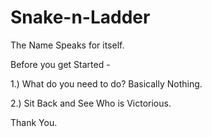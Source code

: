 # Snake-n-Ladder

The Name Speaks for itself.

Before you get Started - 

1.) What do you need to do? Basically Nothing.

2.) Sit Back and See Who is Victorious.

Thank You.
